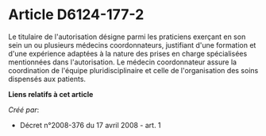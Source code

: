 # Article D6124-177-2

Le titulaire de l'autorisation désigne parmi les praticiens exerçant en son sein un ou plusieurs médecins coordonnateurs,
justifiant d'une formation et d'une expérience adaptées à la nature des prises en charge spécialisées mentionnées dans
l'autorisation. Le médecin coordonnateur assure la coordination de l'équipe pluridisciplinaire et celle de l'organisation des
soins dispensés aux patients.

**Liens relatifs à cet article**

_Créé par_:

  - Décret n°2008-376 du 17 avril 2008 - art. 1
